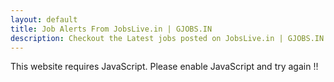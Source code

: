 ```yaml
---
layout: default
title: Job Alerts From JobsLive.in | GJOBS.IN
description: Checkout the Latest jobs posted on JobsLive.in | GJOBS.IN | Updates from all your favorite job portals at a single place
---
```

<script>
             
              document.write(x1.concat(s1)+jobslive+s2.concat(x2));
              
             </script><noscript>This website requires JavaScript. Please enable JavaScript and try again !!</noscript>
             